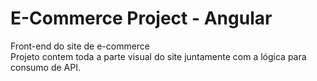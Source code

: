 # E-Commerce Project - Angular
Front-end do site de e-commerce\
Projeto contem toda a parte visual do site juntamente com a lógica para consumo de API.
